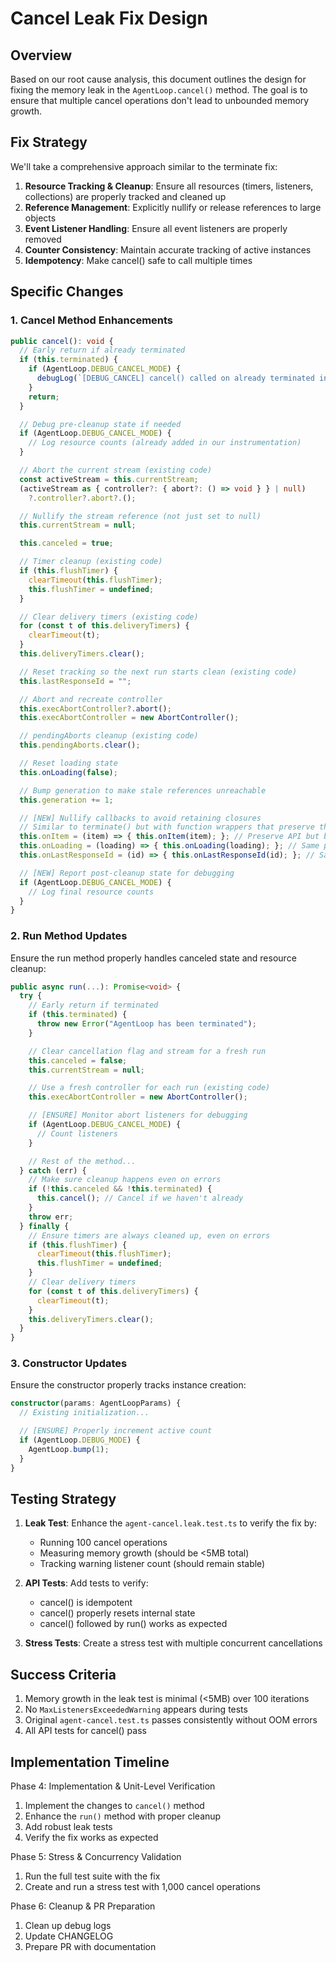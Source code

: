 # Cancel Leak Fix Design

## Overview

Based on our root cause analysis, this document outlines the design for fixing the memory leak in the `AgentLoop.cancel()` method. The goal is to ensure that multiple cancel operations don't lead to unbounded memory growth.

## Fix Strategy

We'll take a comprehensive approach similar to the terminate fix:

1. **Resource Tracking & Cleanup**: Ensure all resources (timers, listeners, collections) are properly tracked and cleaned up
2. **Reference Management**: Explicitly nullify or release references to large objects
3. **Event Listener Handling**: Ensure all event listeners are properly removed
4. **Counter Consistency**: Maintain accurate tracking of active instances
5. **Idempotency**: Make cancel() safe to call multiple times

## Specific Changes

### 1. Cancel Method Enhancements

```typescript
public cancel(): void {
  // Early return if already terminated
  if (this.terminated) {
    if (AgentLoop.DEBUG_CANCEL_MODE) {
      debugLog(`[DEBUG_CANCEL] cancel() called on already terminated instance (id=${this.sessionId})`);
    }
    return;
  }

  // Debug pre-cleanup state if needed
  if (AgentLoop.DEBUG_CANCEL_MODE) {
    // Log resource counts (already added in our instrumentation)
  }

  // Abort the current stream (existing code)
  const activeStream = this.currentStream;
  (activeStream as { controller?: { abort?: () => void } } | null)
    ?.controller?.abort?.();

  // Nullify the stream reference (not just set to null)
  this.currentStream = null;

  this.canceled = true;

  // Timer cleanup (existing code)
  if (this.flushTimer) {
    clearTimeout(this.flushTimer);
    this.flushTimer = undefined;
  }

  // Clear delivery timers (existing code)
  for (const t of this.deliveryTimers) {
    clearTimeout(t);
  }
  this.deliveryTimers.clear();

  // Reset tracking so the next run starts clean (existing code)
  this.lastResponseId = "";

  // Abort and recreate controller
  this.execAbortController?.abort();
  this.execAbortController = new AbortController();

  // pendingAborts cleanup (existing code)
  this.pendingAborts.clear();

  // Reset loading state
  this.onLoading(false);

  // Bump generation to make stale references unreachable
  this.generation += 1;

  // [NEW] Nullify callbacks to avoid retaining closures
  // Similar to terminate() but with function wrappers that preserve the API
  this.onItem = (item) => { this.onItem(item); }; // Preserve API but break closure
  this.onLoading = (loading) => { this.onLoading(loading); }; // Same pattern
  this.onLastResponseId = (id) => { this.onLastResponseId(id); }; // Same pattern

  // [NEW] Report post-cleanup state for debugging
  if (AgentLoop.DEBUG_CANCEL_MODE) {
    // Log final resource counts
  }
}
```

### 2. Run Method Updates

Ensure the run method properly handles canceled state and resource cleanup:

```typescript
public async run(...): Promise<void> {
  try {
    // Early return if terminated
    if (this.terminated) {
      throw new Error("AgentLoop has been terminated");
    }

    // Clear cancellation flag and stream for a fresh run
    this.canceled = false;
    this.currentStream = null;

    // Use a fresh controller for each run (existing code)
    this.execAbortController = new AbortController();

    // [ENSURE] Monitor abort listeners for debugging
    if (AgentLoop.DEBUG_CANCEL_MODE) {
      // Count listeners
    }

    // Rest of the method...
  } catch (err) {
    // Make sure cleanup happens even on errors
    if (!this.canceled && !this.terminated) {
      this.cancel(); // Cancel if we haven't already
    }
    throw err;
  } finally {
    // Ensure timers are always cleaned up, even on errors
    if (this.flushTimer) {
      clearTimeout(this.flushTimer);
      this.flushTimer = undefined;
    }
    // Clear delivery timers
    for (const t of this.deliveryTimers) {
      clearTimeout(t);
    }
    this.deliveryTimers.clear();
  }
}
```

### 3. Constructor Updates

Ensure the constructor properly tracks instance creation:

```typescript
constructor(params: AgentLoopParams) {
  // Existing initialization...

  // [ENSURE] Properly increment active count
  if (AgentLoop.DEBUG_MODE) {
    AgentLoop.bump(1);
  }
}
```

## Testing Strategy

1. **Leak Test**: Enhance the `agent-cancel.leak.test.ts` to verify the fix by:
   - Running 100 cancel operations
   - Measuring memory growth (should be <5MB total)
   - Tracking warning listener count (should remain stable)

2. **API Tests**: Add tests to verify:
   - cancel() is idempotent
   - cancel() properly resets internal state
   - cancel() followed by run() works as expected

3. **Stress Tests**: Create a stress test with multiple concurrent cancellations

## Success Criteria

1. Memory growth in the leak test is minimal (<5MB) over 100 iterations
2. No `MaxListenersExceededWarning` appears during tests
3. Original `agent-cancel.test.ts` passes consistently without OOM errors
4. All API tests for cancel() pass

## Implementation Timeline

Phase 4: Implementation & Unit-Level Verification
1. Implement the changes to `cancel()` method
2. Enhance the `run()` method with proper cleanup
3. Add robust leak tests
4. Verify the fix works as expected

Phase 5: Stress & Concurrency Validation
1. Run the full test suite with the fix
2. Create and run a stress test with 1,000 cancel operations

Phase 6: Cleanup & PR Preparation
1. Clean up debug logs
2. Update CHANGELOG
3. Prepare PR with documentation